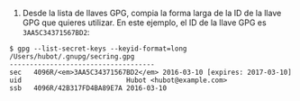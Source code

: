 1. Desde la lista de llaves GPG, compia la forma larga de la ID de la llave GPG que quieres utilizar. En este ejemplo, el ID de la llave GPG es `3AA5C34371567BD2`:
  ```shell
  $ gpg --list-secret-keys --keyid-format=long
  /Users/hubot/.gnupg/secring.gpg
  ------------------------------------
  sec   4096R/<em>3AA5C34371567BD2</em> 2016-03-10 [expires: 2017-03-10]
  uid                          Hubot <hubot@example.com>
  ssb   4096R/42B317FD4BA89E7A 2016-03-10
  ```
